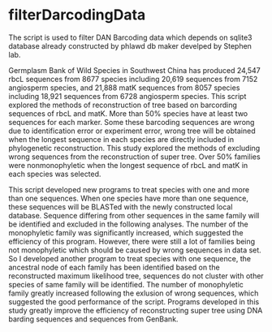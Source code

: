 # filterDarcodingData
The script is used to filter DAN Barcoding data which depends on sqlite3 database already constructed by phlawd db maker develped by Stephen lab.

Germplasm Bank of Wild Species in Southwest China has produced 24,547 rbcL sequences from 8677 species including 20,619 sequences from 7152 angiosperm species, and 21,888 matK sequences from 8057 species including 18,921 sequences from 6728 angiosperm species. This script explored the methods of reconstruction of tree based on barcording sequences of rbcL and matK. More than 50% species have at least two sequences for each marker. Some these barcoding sequences are wrong due to identification error or experiment error, wrong tree will be obtained when the longest sequence in each species are directly included in phylogenetic reconstruction. This study explored the methods of excluding wrong sequences from the reconstruction of super tree. Over 50% families were nonmonophyletic when the longest sequence of rbcL and matK in each species was selected. 

This script developed new programs to treat species with one and more than one sequences. When one species have more than one sequence, these sequences will be BLASTed with the newly constructed local database. Sequence differing from other sequences in 
the same family will be identified and excluded in the following analyses. The number of the monophyletic family was significantly increased, which suggested the efficiency of this program. However, there were still a lot of families being not monophyletic which should be caused by wrong sequences in data set. So I developed another program to treat species with one sequence, the ancestral node of each family has been identified based on the reconstructed maximum likelihood tree, sequences do not cluster with other species of same family will be identified. The number of monophyletic family greatly increased following the exlusion of wrong sequences, which suggested the good performance of the script. Programs developed in this study greatly improve the efficiency of reconstructing super tree using DNA barding sequences and sequences from GenBank. 
